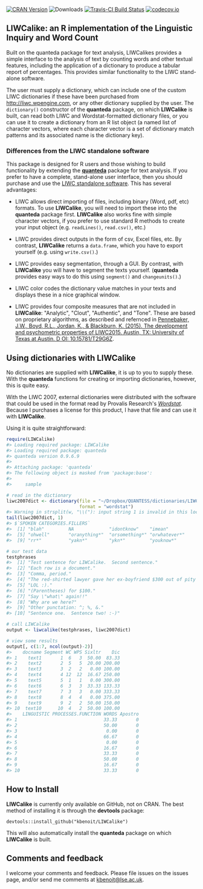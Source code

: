 [![CRAN Version](http://www.r-pkg.org/badges/version/LIWCalike)](http://cran.r-project.org/package=LIWCalike) ![Downloads](http://cranlogs.r-pkg.org/badges/LIWCalike) [![Travis-CI Build Status](https://travis-ci.org/kbenoit/LIWCalike.svg?branch=master)](https://travis-ci.org/kbenoit/LIWCalike) [![codecov.io](https://codecov.io/github/kbenoit/LIWCalike/LIWCalike.svg?branch=master)](https://codecov.io/github/kbenoit/LIWCalike/coverage.svg?branch=master)

LIWCalike: an R implementation of the Linguistic Inquiry and Word Count
-----------------------------------------------------------------------

Built on the quanteda package for text analysis, LIWCalikes provides a simple interface to the analysis of text by counting words and other textual features, including the application of a dictionary to produce a tabular report of percentages. This provides similar functionality to the LIWC stand-alone software.

The user must supply a dictionary, which can include one of the custom LIWC dictionaries if these have been purchased from <http://liwc.wpengine.com>, or any other dictionary supplied by the user. The `dictionary()` constructor of the **quanteda** package, on which **LIWCalike** is built, can read both LIWC and Wordstat-formatted dictionary files, or you can use it to create a dictionary from an R list object (a named list of character vectors, where each character vector is a set of dictionary match patterns and its associated name is the dictionary key).

### Differences from the LIWC standalone software

This package is designed for R users and those wishing to build functionality by extending the [**quanteda**](https://github.com/kbenoit/quanteda) package for text analysis. If you prefer to have a complete, stand-alone user interface, then you should purchase and use the [LIWC standalone software](http://liwc.wpengine.com). This has several advantages:

-   LIWC allows direct importing of files, including binary (Word, pdf, etc) formats. To use **LIWCalike**, you will need to import these into the **quanteda** package first.
    **LIWCalike** also works fine with simple character vectors, if you prefer to use standard R methods to create your input object (e.g. `readLines()`, `read.csv()`, etc.)

-   LIWC provides direct outputs in the form of csv, Excel files, etc. By contrast, **LIWCalike** returns a `data.frame`, which you have to export yourself (e.g. using `write.csv()`.)

-   LIWC provides easy segmentation, through a GUI. By contrast, with **LIWCalike** you will have to segment the texts yourself. (**quanteda** provides easy ways to do this using `segment()` and `changeunits()`.)

-   LIWC color codes the dictionary value matches in your texts and displays these in a nice graphical window.

-   LIWC provides four composite measures that are not included in **LIWCalike**: "Analytic", "Clout", "Authentic", and "Tone". These are based on proprietary algorithms, as described and refernced in [Pennebaker, J.W., Boyd, R.L., Jordan, K., & Blackburn, K. (2015). The development and psychometric properties of LIWC2015. Austin, TX: University of Texas at Austin. D OI: 10.15781/T29G6Z](http://liwc.wpengine.com/wp-content/uploads/2015/11/LIWC2015_LanguageManual.pdf).

Using dictionaries with LIWCalike
---------------------------------

No dictionaries are supplied with **LIWCalike**, it is up to you to supply these. With the **quanteda** functions for creating or importing dictionaries, however, this is quite easy.

With the LIWC 2007, external dictionaries were distributed with the software that could be used in the format read by Provalis Research's [*Wordstat*](http://provalisresearch.com/products/content-analysis-software/). Because I purchases a license for this product, I have that file and can use it with **LIWCalike**.

Using it is quite straightforward:

``` r
require(LIWCalike)
#> Loading required package: LIWCalike
#> Loading required package: quanteda
#> quanteda version 0.9.6.9
#> 
#> Attaching package: 'quanteda'
#> The following object is masked from 'package:base':
#> 
#>     sample

# read in the dictionary
liwc2007dict <- dictionary(file = "~/Dropbox/QUANTESS/dictionaries/LIWC/LIWC2007.cat", 
                           format = "wordstat")
#> Warning in strsplit(w, "\\("): input string 1 is invalid in this locale
tail(liwc2007dict, 1)
#> $`SPOKEN CATEGORIES.FILLERS`
#>  [1] "blah"         NA             "idontknow"    "imean"       
#>  [5] "ohwell"       "oranything*"  "orsomething*" "orwhatever*" 
#>  [9] "rr*"          "yakn*"        "ykn*"         "youknow*"

# our test data
testphrases
#>  [1] "Test sentence for LIWCalike.  Second sentence."                   
#>  [2] "Each row is a document."                                          
#>  [3] "Comma, period."                                                   
#>  [4] "The red-shirted lawyer gave her ex-boyfriend $300 out of pity :(."
#>  [5] "LOL :)."                                                          
#>  [6] "(Parentheses) for $100."                                          
#>  [7] "Say \"what\" again!!"                                             
#>  [8] "Why are we here?"                                                 
#>  [9] "Other punctation: ^; %, &."                                       
#> [10] "Sentence one.  Sentence two! :-)"

# call LIWCalike
output <- liwcalike(testphrases, liwc2007dict)

# view some results
output[, c(1:7, ncol(output)-2)]
#>    docname Segment WC WPS Sixltr    Dic
#> 1    text1       1  6   3  50.00  83.33
#> 2    text2       2  5   5  20.00 200.00
#> 3    text3       3  2   2   0.00 100.00
#> 4    text4       4 12  12  16.67 250.00
#> 5    text5       5  1   1   0.00 300.00
#> 6    text6       6  3   3  33.33 133.33
#> 7    text7       7  3   3   0.00 333.33
#> 8    text8       8  4   4   0.00 375.00
#> 9    text9       9  2   2  50.00 150.00
#> 10  text10      10  4   2  50.00 100.00
#>    LINGUISTIC PROCESSES.FUNCTION WORDS Apostro
#> 1                                33.33       0
#> 2                                50.00       0
#> 3                                 0.00       0
#> 4                                66.67       0
#> 5                                 0.00       0
#> 6                                16.67       0
#> 7                                33.33       0
#> 8                                50.00       0
#> 9                                16.67       0
#> 10                               33.33       0
```

How to Install
--------------

**LIWCalike** is currently only available on GitHub, not on CRAN. The best method of installing it is through the **devtools** package:

    devtools::install_github("kbenoit/LIWCalike")

This will also automatically install the **quanteda** package on which **LIWCalike** is built.

Comments and feedback
---------------------

I welcome your comments and feedback. Please file issues on the issues page, and/or send me comments at <kbenoit@lse.ac.uk>.
